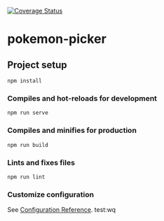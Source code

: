 [![Coverage Status](https://coveralls.io/repos/github/jtroussard/pokemon-deck-builder/badge.svg)](https://coveralls.io/github/jtroussard/pokemon-deck-builder)
# pokemon-picker

## Project setup
```
npm install
```

### Compiles and hot-reloads for development
```
npm run serve
```

### Compiles and minifies for production
```
npm run build
```

### Lints and fixes files
```
npm run lint
```

### Customize configuration
See [Configuration Reference](https://cli.vuejs.org/config/).
test:wq

